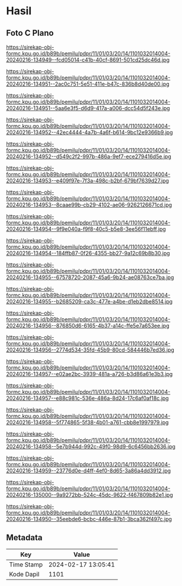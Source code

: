 # Hasil

## Foto C Plano

https://sirekap-obj-formc.kpu.go.id/b89b/pemilu/pdpr/11/01/03/20/14/1101032014004-20240216-134949--fcd05014-c41b-40cf-8691-501cd25dc46d.jpg

https://sirekap-obj-formc.kpu.go.id/b89b/pemilu/pdpr/11/01/03/20/14/1101032014004-20240216-134951--2ac0c751-5e51-411e-b47c-836b8d40de00.jpg

https://sirekap-obj-formc.kpu.go.id/b89b/pemilu/pdpr/11/01/03/20/14/1101032014004-20240216-134951--5aa6e3f5-d6d9-417a-a006-dcc54d5f243e.jpg

https://sirekap-obj-formc.kpu.go.id/b89b/pemilu/pdpr/11/01/03/20/14/1101032014004-20240216-134952--42ec4444-4a7b-4a6f-b614-9bc12e9366b9.jpg

https://sirekap-obj-formc.kpu.go.id/b89b/pemilu/pdpr/11/01/03/20/14/1101032014004-20240216-134952--d549c2f2-997b-486a-9ef7-ece279416d5e.jpg

https://sirekap-obj-formc.kpu.go.id/b89b/pemilu/pdpr/11/01/03/20/14/1101032014004-20240216-134953--e409f97e-7f3a-498c-b2bf-679bf7639d27.jpg

https://sirekap-obj-formc.kpu.go.id/b89b/pemilu/pdpr/11/01/03/20/14/1101032014004-20240216-134953--8caae99b-cb29-4102-ae06-9262126671cd.jpg

https://sirekap-obj-formc.kpu.go.id/b89b/pemilu/pdpr/11/01/03/20/14/1101032014004-20240216-134954--9f9e040a-f9f8-40c5-b5e8-3ee56f11ebff.jpg

https://sirekap-obj-formc.kpu.go.id/b89b/pemilu/pdpr/11/01/03/20/14/1101032014004-20240216-134954--184ffb87-0f26-4355-bb27-9a12c69b8b30.jpg

https://sirekap-obj-formc.kpu.go.id/b89b/pemilu/pdpr/11/01/03/20/14/1101032014004-20240216-134955--67578720-2087-45a6-9b24-ae08763ce7ba.jpg

https://sirekap-obj-formc.kpu.go.id/b89b/pemilu/pdpr/11/01/03/20/14/1101032014004-20240216-134955--b2685209-ca3c-477e-a4be-d1eb2dbe8514.jpg

https://sirekap-obj-formc.kpu.go.id/b89b/pemilu/pdpr/11/01/03/20/14/1101032014004-20240216-134956--876850d6-6165-4b37-a14c-ffe5e7a653ee.jpg

https://sirekap-obj-formc.kpu.go.id/b89b/pemilu/pdpr/11/01/03/20/14/1101032014004-20240216-134956--2774d534-35fd-45b9-80cd-584446b7ed36.jpg

https://sirekap-obj-formc.kpu.go.id/b89b/pemilu/pdpr/11/01/03/20/14/1101032014004-20240216-134957--e02ae2bc-3939-481a-a726-b3d86a61e3b3.jpg

https://sirekap-obj-formc.kpu.go.id/b89b/pemilu/pdpr/11/01/03/20/14/1101032014004-20240216-134957--e88c981c-536e-486a-8d24-17c6af0af18c.jpg

https://sirekap-obj-formc.kpu.go.id/b89b/pemilu/pdpr/11/01/03/20/14/1101032014004-20240216-134958--5f774865-5f38-4b01-a761-cbb8e1997979.jpg

https://sirekap-obj-formc.kpu.go.id/b89b/pemilu/pdpr/11/01/03/20/14/1101032014004-20240216-134958--5e7b944d-992c-49f0-98d9-6c6456bb2636.jpg

https://sirekap-obj-formc.kpu.go.id/b89b/pemilu/pdpr/11/01/03/20/14/1101032014004-20240216-134959--23776d0e-d4ff-4ef0-8d65-3a86a4dd3912.jpg

https://sirekap-obj-formc.kpu.go.id/b89b/pemilu/pdpr/11/01/03/20/14/1101032014004-20240216-135000--9a9272bb-524c-45dc-9622-f467809b82e1.jpg

https://sirekap-obj-formc.kpu.go.id/b89b/pemilu/pdpr/11/01/03/20/14/1101032014004-20240216-134950--35eebde6-bcbc-446e-87b1-3bca362f497c.jpg


## Metadata

| Key        | Value               |
| ---------- | ------------------- |
| Time Stamp | 2024-02-17 13:05:41 |
| Kode Dapil | 1101                |



